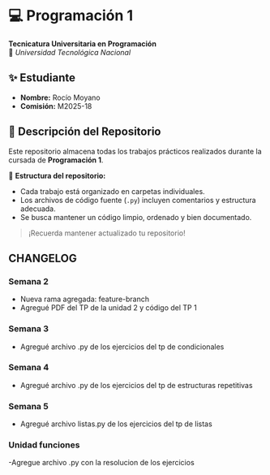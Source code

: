 # 💻 Programación 1  
**Tecnicatura Universitaria en Programación**  
📍 *Universidad Tecnológica Nacional*  

## ✨ Estudiante  
- **Nombre:** Rocío Moyano
- **Comisión:** M2025-18

## 📂 Descripción del Repositorio  
Este repositorio almacena todas los trabajos prácticos realizados durante la cursada de **Programación 1**.  

📌 **Estructura del repositorio:**  
- Cada trabajo está organizado en carpetas individuales.  
- Los archivos de código fuente (`.py`) incluyen comentarios y estructura adecuada.  
- Se busca mantener un código limpio, ordenado y bien documentado.  


> ¡Recuerda mantener actualizado tu repositorio!

## CHANGELOG
### Semana 2
- Nueva rama agregada: feature-branch
- Agregué PDF del TP de la unidad 2 y código del TP 1


### Semana 3
- Agregué archivo .py de los ejercicios del tp de condicionales

### Semana 4
- Agregué archivo .py de los ejercicios del tp de estructuras repetitivas

### Semana 5
- Agregué archivo listas.py de los ejercicios del tp de listas

### Unidad funciones
-Agregue archivo .py con la resolucion de los ejercicios